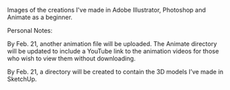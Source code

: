 Images of the creations I've made in Adobe Illustrator, Photoshop and Animate as a beginner.

Personal Notes:

By Feb. 21, another animation file will be uploaded. The Animate directory will be updated to include a YouTube link to the animation videos for those who wish to view them without downloading.

By Feb. 21, a directory will be created to contain the 3D models I’ve made in SketchUp.
